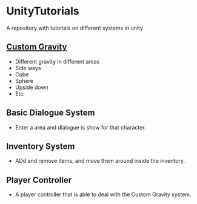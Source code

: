 # UnityTutorials
A repository with tutorials on different systems in unity

## [Custom Gravity](Tutorials/CustomGravity.md)
- Different gravity in different areas
- Side ways
- Cube
- Sphere
- Upside down
- Etc


## Basic Dialogue System
- Enter a area and dialogue is show for that character.

## Inventory System
- ADd and remove items, and move them around inside the inventory.

## Player Controller
- A player controller that is able to deal with the Custom Gravity system.
